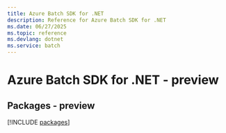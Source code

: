 ```yaml
---
title: Azure Batch SDK for .NET
description: Reference for Azure Batch SDK for .NET
ms.date: 06/27/2025
ms.topic: reference
ms.devlang: dotnet
ms.service: batch
---
```

# Azure Batch SDK for .NET - preview
## Packages - preview
[!INCLUDE [packages](batch-index.md)]